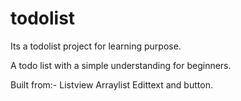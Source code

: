 # todolist
Its a todolist project for learning purpose.


A todo list with a simple understanding for beginners.


Built from:-
Listview
Arraylist 
Edittext and button.
